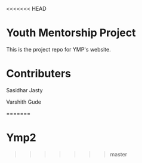 <<<<<<< HEAD
# Youth Mentorship Project
This is the project repo for YMP's website.
# Contributers
Sasidhar Jasty

Varshith Gude

=======
# Ymp2
>>>>>>> master
